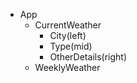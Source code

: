 - App
  - CurrentWeather
    - City(left)
    - Type(mid)
    - OtherDetails(right)
  - WeeklyWeather
